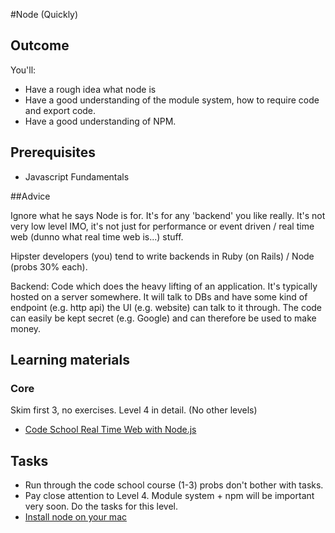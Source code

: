 #Node (Quickly)

## Outcome

You'll:

* Have a rough idea what node is
* Have a good understanding of the module system, how to require code and export code.
* Have a good understanding of NPM.

## Prerequisites

* Javascript Fundamentals

##Advice

Ignore what he says Node is for. It's for any 'backend' you like really. It's not very low level IMO, it's not just for performance or event driven / real time web (dunno what real time web is...) stuff.

Hipster developers (you) tend to write backends in Ruby (on Rails) / Node (probs 30% each).

Backend: Code which does the heavy lifting of an application. It's typically hosted on a server somewhere. It will talk to DBs and have some kind of endpoint (e.g. http api) the UI (e.g. website) can talk to it through. The code can easily be kept secret (e.g. Google) and can therefore be used to make money.

## Learning materials

### Core

Skim first 3, no exercises. Level 4 in detail. (No other levels)

* [Code School Real Time Web with Node.js](https://www.codeschool.com/courses/real-time-web-with-node-js)

## Tasks

* Run through the code school course (1-3) probs don't bother with tasks.
* Pay close attention to Level 4. Module system + npm will be important very soon. Do the tasks for this level.
* [Install node on your mac](https://gist.github.com/richardgill/4b13958b6ad0267f8e07)

